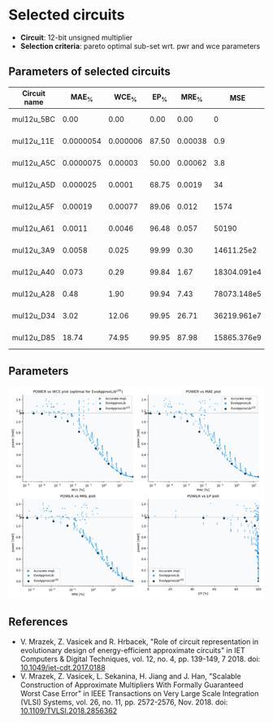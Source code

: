 
Selected circuits
===================
 - **Circuit**: 12-bit unsigned multiplier
 - **Selection criteria**: pareto optimal sub-set wrt. pwr and wce parameters

Parameters of selected circuits
----------------------------

| Circuit name | MAE<sub>%</sub> | WCE<sub>%</sub> | EP<sub>%</sub> | MRE<sub>%</sub> | MSE | Download |
| --- |  --- | --- | --- | --- | --- | --- | 
| mul12u_5BC | 0.00 | 0.00 | 0.00 | 0.00 | 0 |   [[Verilog<sub>PDK45</sub>](mul12u_5BC_pdk45.v)] [[C](mul12u_5BC.c)] |
| mul12u_11E | 0.0000054 | 0.000006 | 87.50 | 0.00038 | 0.9 |   [[Verilog<sub>PDK45</sub>](mul12u_11E_pdk45.v)] [[C](mul12u_11E.c)] |
| mul12u_A5C | 0.0000075 | 0.00003 | 50.00 | 0.00062 | 3.8 |   [[Verilog<sub>PDK45</sub>](mul12u_A5C_pdk45.v)] [[C](mul12u_A5C.c)] |
| mul12u_A5D | 0.000025 | 0.0001 | 68.75 | 0.0019 | 34 |   [[Verilog<sub>PDK45</sub>](mul12u_A5D_pdk45.v)] [[C](mul12u_A5D.c)] |
| mul12u_A5F | 0.00019 | 0.00077 | 89.06 | 0.012 | 1574 |   [[Verilog<sub>PDK45</sub>](mul12u_A5F_pdk45.v)] [[C](mul12u_A5F.c)] |
| mul12u_A61 | 0.0011 | 0.0046 | 96.48 | 0.057 | 50190 |   [[Verilog<sub>PDK45</sub>](mul12u_A61_pdk45.v)] [[C](mul12u_A61.c)] |
| mul12u_3A9 | 0.0058 | 0.025 | 99.99 | 0.30 | 14611.25e2 |   [[Verilog<sub>PDK45</sub>](mul12u_3A9_pdk45.v)] [[C](mul12u_3A9.c)] |
| mul12u_A40 | 0.073 | 0.29 | 99.84 | 1.67 | 18304.091e4 |   [[Verilog<sub>PDK45</sub>](mul12u_A40_pdk45.v)] [[C](mul12u_A40.c)] |
| mul12u_A28 | 0.48 | 1.90 | 99.94 | 7.43 | 78073.148e5 |   [[Verilog<sub>PDK45</sub>](mul12u_A28_pdk45.v)] [[C](mul12u_A28.c)] |
| mul12u_D34 | 3.02 | 12.06 | 99.95 | 26.71 | 36219.961e7 |   [[Verilog<sub>PDK45</sub>](mul12u_D34_pdk45.v)] [[C](mul12u_D34.c)] |
| mul12u_D85 | 18.74 | 74.95 | 99.95 | 87.98 | 15865.376e9 |  [[Verilog<sub>generic</sub>](mul12u_D85.v)]  [[C](mul12u_D85.c)] |
    
Parameters
--------------
![Parameters figure](fig.png)

References
--------------
   - V. Mrazek, Z. Vasicek and R. Hrbacek, "Role of circuit representation in evolutionary design of energy-efficient approximate circuits" in IET Computers & Digital Techniques, vol. 12, no. 4, pp. 139-149, 7 2018. doi: [10.1049/iet-cdt.2017.0188](https://dx.doi.org/10.1049/iet-cdt.2017.0188)
   - V. Mrazek, Z. Vasicek, L. Sekanina, H. Jiang and J. Han, "Scalable Construction of Approximate Multipliers With Formally Guaranteed Worst Case Error" in IEEE Transactions on Very Large Scale Integration (VLSI) Systems, vol. 26, no. 11, pp. 2572-2576, Nov. 2018. doi: [10.1109/TVLSI.2018.2856362](https://dx.doi.org/10.1109/TVLSI.2018.2856362)

             